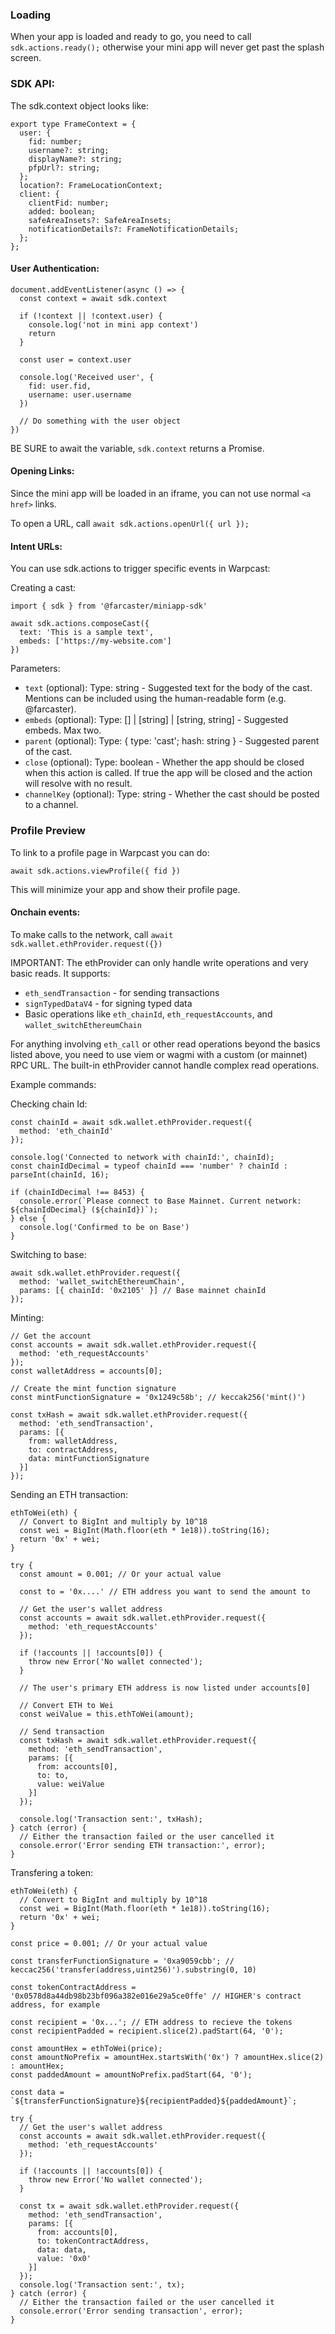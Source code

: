 ### Loading

When your app is loaded and ready to go, you need to call `sdk.actions.ready();` otherwise your mini app will never get past the splash screen.

### SDK API:

The sdk.context object looks like:

```
export type FrameContext = {
  user: {
    fid: number;
    username?: string;
    displayName?: string;
    pfpUrl?: string;
  };
  location?: FrameLocationContext;
  client: {
    clientFid: number;
    added: boolean;
    safeAreaInsets?: SafeAreaInsets;
    notificationDetails?: FrameNotificationDetails;
  };
};
```

#### User Authentication:

```
document.addEventListener(async () => {
  const context = await sdk.context

  if (!context || !context.user) {
    console.log('not in mini app context')
    return
  }

  const user = context.user

  console.log('Received user', {
    fid: user.fid,
    username: user.username
  })

  // Do something with the user object
})
```

BE SURE to await the variable, `sdk.context` returns a Promise.


#### Opening Links:

Since the mini app will be loaded in an iframe, you can not use normal `<a href>` links.

To open a URL, call `await sdk.actions.openUrl({ url });`

#### Intent URLs:

You can use sdk.actions to trigger specific events in Warpcast:

Creating a cast: 

```
import { sdk } from '@farcaster/miniapp-sdk'

await sdk.actions.composeCast({
  text: 'This is a sample text',
  embeds: ['https://my-website.com']
})
```

Parameters:
- `text` (optional): Type: string - Suggested text for the body of the cast. Mentions can be included using the human-readable form (e.g. @farcaster).
- `embeds` (optional): Type: [] | [string] | [string, string] - Suggested embeds. Max two.
- `parent` (optional): Type: { type: 'cast'; hash: string } - Suggested parent of the cast.
- `close` (optional): Type: boolean - Whether the app should be closed when this action is called. If true the app will be closed and the action will resolve with no result.
- `channelKey` (optional): Type: string - Whether the cast should be posted to a channel.

### Profile Preview

To link to a profile page in Warpcast you can do: 

`await sdk.actions.viewProfile({ fid })`

This will minimize your app and show their profile page.

#### Onchain events:

To make calls to the network, call `await sdk.wallet.ethProvider.request({})`

IMPORTANT: The ethProvider can only handle write operations and very basic reads. It supports:
- `eth_sendTransaction` - for sending transactions
- `signTypedDataV4` - for signing typed data
- Basic operations like `eth_chainId`, `eth_requestAccounts`, and `wallet_switchEthereumChain`

For anything involving `eth_call` or other read operations beyond the basics listed above, you need to use viem or wagmi with a custom (or mainnet) RPC URL. The built-in ethProvider cannot handle complex read operations.

Example commands:

Checking chain Id:

```
const chainId = await sdk.wallet.ethProvider.request({
  method: 'eth_chainId'
});

console.log('Connected to network with chainId:', chainId);
const chainIdDecimal = typeof chainId === 'number' ? chainId : parseInt(chainId, 16);

if (chainIdDecimal !== 8453) {
  console.error(`Please connect to Base Mainnet. Current network: ${chainIdDecimal} (${chainId})`);
} else {
  console.log('Confirmed to be on Base')
}
```

Switching to base:

```
await sdk.wallet.ethProvider.request({
  method: 'wallet_switchEthereumChain',
  params: [{ chainId: '0x2105' }] // Base mainnet chainId
});
```

Minting:

```
// Get the account
const accounts = await sdk.wallet.ethProvider.request({
  method: 'eth_requestAccounts'
});
const walletAddress = accounts[0];

// Create the mint function signature
const mintFunctionSignature = '0x1249c58b'; // keccak256('mint()')

const txHash = await sdk.wallet.ethProvider.request({
  method: 'eth_sendTransaction',
  params: [{
    from: walletAddress,
    to: contractAddress,
    data: mintFunctionSignature
  }]
});
```

Sending an ETH transaction:

```
ethToWei(eth) {
  // Convert to BigInt and multiply by 10^18
  const wei = BigInt(Math.floor(eth * 1e18)).toString(16);
  return '0x' + wei;
}

try {
  const amount = 0.001; // Or your actual value

  const to = '0x....' // ETH address you want to send the amount to

  // Get the user's wallet address
  const accounts = await sdk.wallet.ethProvider.request({
    method: 'eth_requestAccounts'
  });
  
  if (!accounts || !accounts[0]) {
    throw new Error('No wallet connected');
  }

  // The user's primary ETH address is now listed under accounts[0]
  
  // Convert ETH to Wei
  const weiValue = this.ethToWei(amount);
  
  // Send transaction
  const txHash = await sdk.wallet.ethProvider.request({
    method: 'eth_sendTransaction',
    params: [{
      from: accounts[0],
      to: to,
      value: weiValue
    }]
  });
  
  console.log('Transaction sent:', txHash);
} catch (error) {
  // Either the transaction failed or the user cancelled it
  console.error('Error sending ETH transaction:', error);
}
```

Transfering a token:

```
ethToWei(eth) {
  // Convert to BigInt and multiply by 10^18
  const wei = BigInt(Math.floor(eth * 1e18)).toString(16);
  return '0x' + wei;
}

const price = 0.001; // Or your actual value

const transferFunctionSignature = '0xa9059cbb'; // keccac256('transfer(address,uint256)').substring(0, 10)

const tokenContractAddress = '0x0578d8a44db98b23bf096a382e016e29a5ce0ffe' // HIGHER's contract address, for example

const recipient = '0x...'; // ETH address to recieve the tokens
const recipientPadded = recipient.slice(2).padStart(64, '0');

const amountHex = ethToWei(price);
const amountNoPrefix = amountHex.startsWith('0x') ? amountHex.slice(2) : amountHex;
const paddedAmount = amountNoPrefix.padStart(64, '0');

const data = `${transferFunctionSignature}${recipientPadded}${paddedAmount}`;

try {
  // Get the user's wallet address
  const accounts = await sdk.wallet.ethProvider.request({
    method: 'eth_requestAccounts'
  });
  
  if (!accounts || !accounts[0]) {
    throw new Error('No wallet connected');
  }

  const tx = await sdk.wallet.ethProvider.request({
    method: 'eth_sendTransaction',
    params: [{
      from: accounts[0],
      to: tokenContractAddress,
      data: data,
      value: '0x0'
    }]
  });
  console.log('Transaction sent:', tx);
} catch (error) {
  // Either the transaction failed or the user cancelled it
  console.error('Error sending transaction', error);
}
```

